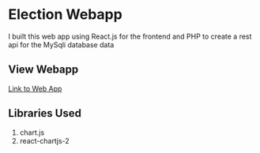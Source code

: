 # Election Webapp
I built this web app using React.js for the frontend and PHP to create a rest api for the MySqli database data

## View Webapp
[Link to Web App](https://election-webapp.netlify.app)

## Libraries Used
1. chart.js
2. react-chartjs-2
